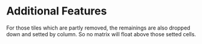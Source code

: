 # Additional Features

For those tiles which are partly removed,  the remainings are also dropped down and setted by column. So no matrix will float above those setted cells.